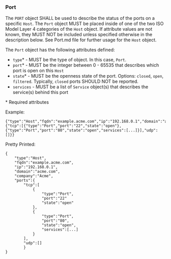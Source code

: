 ### Port

The `PORT` object SHALL be used to describe the status of the ports on a specific `Host`. The `Port` object MUST be placed inside of one of the two ISO Model Layer 4 categories of the `Host` object. If attribute values are not known, they MUST NOT be included unless specified otherwise in the description below. See Port.md file for further usage for the `Host` object.


The `Port` object has the following attributes defined:
* `type`* - MUST be the type of object. In this case, `Port`.
* `port`* - MUST be the integer between 0 - 65535 that describes which port is open on this `Host`
* `state`* - MUST be the openness state of the port. Options: `closed`, `open`, `filtered`. Typically, `closed` ports SHOULD NOT be reported.
* `services` - MUST be a list of `Service` object(s) that describes the service(s) behind this port

\* Required attributes

Example:
```
{"type":"Host","fqdn":"example.acme.com","ip":"192.168.0.1","domain":"acme.com","company":"Acme","ports":{"tcp":[{"type":"Port","port":"22","state":"open"},{"type":"Port","port":"80","state":"open","services":[...]}],"udp":[]}}
```


Pretty Printed:
```
{
    "type":"Host",
    "fqdn":"example.acme.com",
    "ip":"192.168.0.1",
    "domain":"acme.com",
    "company":"Acme",
    "ports":{
        "tcp":[
            {
                "type":"Port",
                "port":"22"
                "state":"open"
            },
            {
                "type":"Port",
                "port":"80",
                "state":"open",
                "services":[...]
            }
        ],
        "udp":[]
        }
}
```
